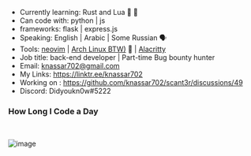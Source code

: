 * Currently learning: Rust and Lua 🦀 👾 
* Can code with: python | js
* frameworks: flask | express.js
* Speaking: English | Arabic | Some Russian 🗣️
* Tools: [neovim](https://github.com/knassar702/vimrc) | [Arch Linux BTW)](https://archlinux.org/) 🐧 | [Alacritty](https://github.com/alacritty/alacritty)
* Job title: back-end developer | Part-time Bug bounty hunter
* Email: knassar702@gmail.com
* My Links: https://linktr.ee/knassar702
* Working on : https://github.com/knassar702/scant3r/discussions/49
* Discord: Didyoukn0w#5222


###  How Long I Code a Day

<br>

![image](https://user-images.githubusercontent.com/45688522/170825979-b54dd6e9-04d9-4034-b367-d59193f3f508.png)


